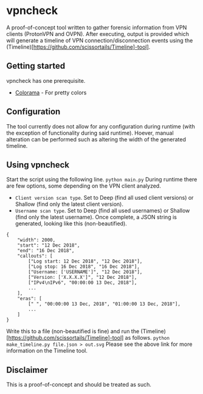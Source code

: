 # vpncheck
A proof-of-concept tool written to gather forensic information from VPN clients (ProtonVPN and OVPN). After executing, output is provided which will generate a timeline of VPN connection/disconnection events using the (Timeline)[https://github.com/scissortails/Timeline]-tool].

## Getting started
vpncheck has one prerequisite.

* [Colorama](https://github.com/tartley/colorama) - For pretty colors

## Configuration
The tool currently does not allow for any configuration during runtime (with the exception of functionality during said runtime).
Hoever, manual alteration can be performed such as altering the width of the generated timeline.

## Using vpncheck
Start the script using the following line.
```python main.py```
During runtime there are few options, some depending on the VPN client analyzed.
* `Client version scan type`. Set to Deep (find all used client versions) or Shallow (find only the latest client version).
* `Username scan type`. Set to Deep (find all used usernames) or Shallow (find only the latest username).
Once complete, a JSON string is generated, looking like this (non-beautified).

```
{
    "width": 2000,
    "start": "12 Dec 2018",
    "end": "16 Dec 2018",
    "callouts": [
        ["Log start: 12 Dec 2018", "12 Dec 2018"],
        ["Log stop: 16 Dec 2018", "16 Dec 2018"],
        ["Username: ['USERNAME']", "12 Dec 2018"],
        ["Version: ['X.X.X.X']", "12 Dec 2018"],
        ["IPv4\nIPv6", "00:00:00 13 Dec, 2018"],
        ...
    ],
    "eras": [
        [" ", "00:00:00 13 Dec, 2018", "01:00:00 13 Dec, 2018"],
        ...
    ]
}
```
 Write this to a file (non-beautified is fine) and run the (Timeline)[https://github.com/scissortails/Timeline]-tool] as follows.
 `python make_timeline.py file.json > out.svg`
 Please see the above link for more information on the Timeline tool.


## Disclaimer
This is a proof-of-concept and should be treated as such.
